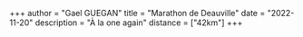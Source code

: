 +++
author = "Gael GUEGAN"
title = "Marathon de Deauville"
date = "2022-11-20"
description = "À la one again"
distance = ["42km"]
+++